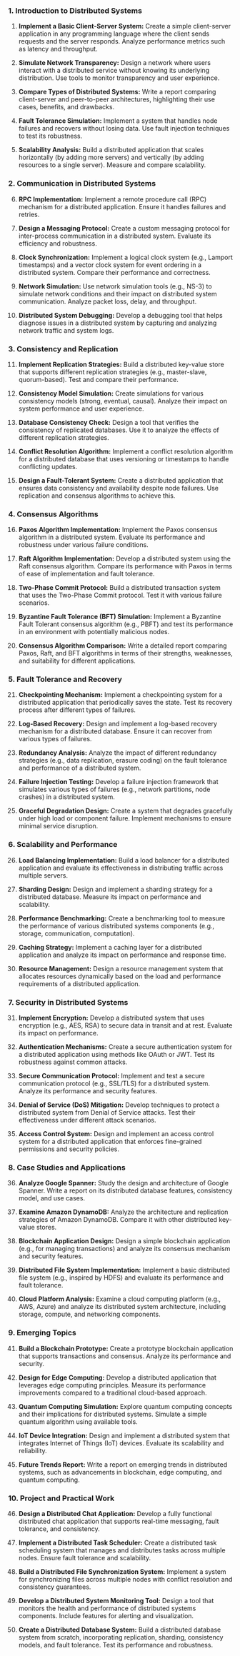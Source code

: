 ### **1. Introduction to Distributed Systems**

1. **Implement a Basic Client-Server System:** Create a simple client-server application in any programming language where the client sends requests and the server responds. Analyze performance metrics such as latency and throughput.

2. **Simulate Network Transparency:** Design a network where users interact with a distributed service without knowing its underlying distribution. Use tools to monitor transparency and user experience.

3. **Compare Types of Distributed Systems:** Write a report comparing client-server and peer-to-peer architectures, highlighting their use cases, benefits, and drawbacks.

4. **Fault Tolerance Simulation:** Implement a system that handles node failures and recovers without losing data. Use fault injection techniques to test its robustness.

5. **Scalability Analysis:** Build a distributed application that scales horizontally (by adding more servers) and vertically (by adding resources to a single server). Measure and compare scalability.

### **2. Communication in Distributed Systems**

6. **RPC Implementation:** Implement a remote procedure call (RPC) mechanism for a distributed application. Ensure it handles failures and retries.

7. **Design a Messaging Protocol:** Create a custom messaging protocol for inter-process communication in a distributed system. Evaluate its efficiency and robustness.

8. **Clock Synchronization:** Implement a logical clock system (e.g., Lamport timestamps) and a vector clock system for event ordering in a distributed system. Compare their performance and correctness.

9. **Network Simulation:** Use network simulation tools (e.g., NS-3) to simulate network conditions and their impact on distributed system communication. Analyze packet loss, delay, and throughput.

10. **Distributed System Debugging:** Develop a debugging tool that helps diagnose issues in a distributed system by capturing and analyzing network traffic and system logs.

### **3. Consistency and Replication**

11. **Implement Replication Strategies:** Build a distributed key-value store that supports different replication strategies (e.g., master-slave, quorum-based). Test and compare their performance.

12. **Consistency Model Simulation:** Create simulations for various consistency models (strong, eventual, causal). Analyze their impact on system performance and user experience.

13. **Database Consistency Check:** Design a tool that verifies the consistency of replicated databases. Use it to analyze the effects of different replication strategies.

14. **Conflict Resolution Algorithm:** Implement a conflict resolution algorithm for a distributed database that uses versioning or timestamps to handle conflicting updates.

15. **Design a Fault-Tolerant System:** Create a distributed application that ensures data consistency and availability despite node failures. Use replication and consensus algorithms to achieve this.

### **4. Consensus Algorithms**

16. **Paxos Algorithm Implementation:** Implement the Paxos consensus algorithm in a distributed system. Evaluate its performance and robustness under various failure conditions.

17. **Raft Algorithm Implementation:** Develop a distributed system using the Raft consensus algorithm. Compare its performance with Paxos in terms of ease of implementation and fault tolerance.

18. **Two-Phase Commit Protocol:** Build a distributed transaction system that uses the Two-Phase Commit protocol. Test it with various failure scenarios.

19. **Byzantine Fault Tolerance (BFT) Simulation:** Implement a Byzantine Fault Tolerant consensus algorithm (e.g., PBFT) and test its performance in an environment with potentially malicious nodes.

20. **Consensus Algorithm Comparison:** Write a detailed report comparing Paxos, Raft, and BFT algorithms in terms of their strengths, weaknesses, and suitability for different applications.

### **5. Fault Tolerance and Recovery**

21. **Checkpointing Mechanism:** Implement a checkpointing system for a distributed application that periodically saves the state. Test its recovery process after different types of failures.

22. **Log-Based Recovery:** Design and implement a log-based recovery mechanism for a distributed database. Ensure it can recover from various types of failures.

23. **Redundancy Analysis:** Analyze the impact of different redundancy strategies (e.g., data replication, erasure coding) on the fault tolerance and performance of a distributed system.

24. **Failure Injection Testing:** Develop a failure injection framework that simulates various types of failures (e.g., network partitions, node crashes) in a distributed system.

25. **Graceful Degradation Design:** Create a system that degrades gracefully under high load or component failure. Implement mechanisms to ensure minimal service disruption.

### **6. Scalability and Performance**

26. **Load Balancing Implementation:** Build a load balancer for a distributed application and evaluate its effectiveness in distributing traffic across multiple servers.

27. **Sharding Design:** Design and implement a sharding strategy for a distributed database. Measure its impact on performance and scalability.

28. **Performance Benchmarking:** Create a benchmarking tool to measure the performance of various distributed systems components (e.g., storage, communication, computation).

29. **Caching Strategy:** Implement a caching layer for a distributed application and analyze its impact on performance and response time.

30. **Resource Management:** Design a resource management system that allocates resources dynamically based on the load and performance requirements of a distributed application.

### **7. Security in Distributed Systems**

31. **Implement Encryption:** Develop a distributed system that uses encryption (e.g., AES, RSA) to secure data in transit and at rest. Evaluate its impact on performance.

32. **Authentication Mechanisms:** Create a secure authentication system for a distributed application using methods like OAuth or JWT. Test its robustness against common attacks.

33. **Secure Communication Protocol:** Implement and test a secure communication protocol (e.g., SSL/TLS) for a distributed system. Analyze its performance and security features.

34. **Denial of Service (DoS) Mitigation:** Develop techniques to protect a distributed system from Denial of Service attacks. Test their effectiveness under different attack scenarios.

35. **Access Control System:** Design and implement an access control system for a distributed application that enforces fine-grained permissions and security policies.

### **8. Case Studies and Applications**

36. **Analyze Google Spanner:** Study the design and architecture of Google Spanner. Write a report on its distributed database features, consistency model, and use cases.

37. **Examine Amazon DynamoDB:** Analyze the architecture and replication strategies of Amazon DynamoDB. Compare it with other distributed key-value stores.

38. **Blockchain Application Design:** Design a simple blockchain application (e.g., for managing transactions) and analyze its consensus mechanism and security features.

39. **Distributed File System Implementation:** Implement a basic distributed file system (e.g., inspired by HDFS) and evaluate its performance and fault tolerance.

40. **Cloud Platform Analysis:** Examine a cloud computing platform (e.g., AWS, Azure) and analyze its distributed system architecture, including storage, compute, and networking components.

### **9. Emerging Topics**

41. **Build a Blockchain Prototype:** Create a prototype blockchain application that supports transactions and consensus. Analyze its performance and security.

42. **Design for Edge Computing:** Develop a distributed application that leverages edge computing principles. Measure its performance improvements compared to a traditional cloud-based approach.

43. **Quantum Computing Simulation:** Explore quantum computing concepts and their implications for distributed systems. Simulate a simple quantum algorithm using available tools.

44. **IoT Device Integration:** Design and implement a distributed system that integrates Internet of Things (IoT) devices. Evaluate its scalability and reliability.

45. **Future Trends Report:** Write a report on emerging trends in distributed systems, such as advancements in blockchain, edge computing, and quantum computing.

### **10. Project and Practical Work**

46. **Design a Distributed Chat Application:** Develop a fully functional distributed chat application that supports real-time messaging, fault tolerance, and consistency.

47. **Implement a Distributed Task Scheduler:** Create a distributed task scheduling system that manages and distributes tasks across multiple nodes. Ensure fault tolerance and scalability.

48. **Build a Distributed File Synchronization System:** Implement a system for synchronizing files across multiple nodes with conflict resolution and consistency guarantees.

49. **Develop a Distributed System Monitoring Tool:** Design a tool that monitors the health and performance of distributed systems components. Include features for alerting and visualization.

50. **Create a Distributed Database System:** Build a distributed database system from scratch, incorporating replication, sharding, consistency models, and fault tolerance. Test its performance and robustness.

